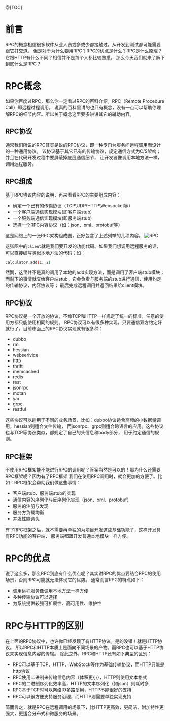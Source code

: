 @[TOC]

# 前言
RPC的概念相信很多软件从业人员或多或少都接触过，从开发到测试都可能需要跟它打交道。
但是对于为什么要用RPC？RPC的优点是什么？RPC是什么原理？它跟HTTP有什么不同？相信并不是每个人都比较熟悉。
那么今天我们就来了解下到底什么是RPC？

# RPC概念
如果你百度过RPC，那么你一定看过RPC的百科介绍。RPC（Remote Procedure Call）即远程过程调用。
说真的百科里讲的也只有概念，没有一点可以帮助你理解RPC的细节内容。所以关于概念这里要多讲讲其它的辅助内容。

## RPC协议
通常我们所说的RPC其实是说的RPC协议，即一种专门为服务间远程调用而设计的一种通用协议。
该协议基于其它已有的传输协议，规定通信方式为C/S架构；并且在代码开发过程中要屏蔽掉底层通信细节，
让开发者像调用本地方法一样，调用远程服务。

## RPC组成
基于RPC协议内容的说明，再来看看RPC的主要组成内容：
- 确定一个已有的传输协议（TCP\UDP\HTTP\Websocket等）
- 一个客户端通信实现模块(即客户端stub)
- 一个服务端通信实现模块(即服务端stub)
- 选择一个RPC内容协议（如：json、xml、protobuf等）

这是网络上的一张RPC架构组成图，正好包含了上述列举的几项内容。
![RPC](https://img-blog.csdnimg.cn/20190312182425864.jpg?x-oss-process=image/watermark,type_ZmFuZ3poZW5naGVpdGk,shadow_10,text_aHR0cHM6Ly9maXZlMy5ibG9nLmNzZG4ubmV0,size_16,color_FFFFFF,t_70)

这张图中的`client`就是我们要开发的功能代码。如果我们想调用远程服务的话，可以直接编写类似本地方法的代码；如：
```bash
Calculator.add(1, 2)
```
然鹅，这里并不是真的调用了本地的add实现方法，而是调用了客户端stub模块；
而剩下的事情就交给客户端stub，它会负责与服务端的stub进行通信，使用约定的传输协议，内容协议等；
最后完成远程调用并返回结果给client模块。

## RPC协议
RPC协议是一个开放的协议，不像TCP和HTTP一样规定了统一的标准，任意的使用方都只能使用相同的规则。
RPC协议可以有很多种实现，只要通信双方约定好就行了。目前市面上的RPC协议实现就有很多种：
- dubbo
- rmi
- hessian
- webserivice
- http
- thrift
- memcached
- redis
- rest
- jsonrpc
- motan
- yar
- grpc
- restful

这些协议可以适用于不同的业务场景，比如：dubbo协议适合高频的小数据量调用，hessian则适合文件传输，
而jsonrpc、grpc则适合跨语言的应用。这些协议也与TCP等协议类似，都规定了自己的头信息和body部分，
用于约定通信的规则。

## RPC框架 
不使用RPC框架能不能进行RPC的调用呢？答案当然是可以的！那为什么还需要RPC框架呢？因为有了RPC框架
我们在使用RPC调用时，就会更加的方便了。比如：RPC框架会帮助我们做这些事情：
- 客户端stub、服务端stub的实现
- 通信内容的序列化与反序列化实现（json、xml、protobuf）
- 服务的注册与发现
- 服务方负载均衡
- 并发性能调优

有了RPC框架之后，就不需要再单独的为项目开发这些基础功能了，这样开发具有RPC功能的客户端、
服务端都跟开发普通本地模块一样方便。

# RPC的优点
说了这么多，那么RPC到底有什么优点呢？其实讲RPC的优点要结合RPC的使用场景，否则RPC可能就无法体现它的优势。
通常而言RPC的特点如下：
- 调用远程服务像调用本地方法一样方便
- 多种传输协议可以选择
- 为系统提供较强可扩展性、高可用性、维护性

# RPC与HTTP的区别
在上面的RPC协议中，也许你已经发现了有HTTP协议。是的没错！就是HTTP协议。
所以RPC和HTTP本质上是面向不同场景的产物。而RPC也可以基于HTTP协议来实现信息内容的传输。
除此之外，RPC和HTTP还有如下典型的区别：
- RPC可以基于TCP、HTTP、WebStock等作为基础传输协议，而HTTP只能是http协议
- RPC使用二进制来传输信息内容（体积更小），HTTP则使用文本格式
- RPC的二进制序列化效率高，HTTP的文本序列化（如json）则耗时多
- RPC基于TCP时可以网络IO多路复用，HTTP不能很好的支持
- RPC可以很方便支持服务治理，而HTTP则需要单独实现支持

简而言之，就是RPC在远程调用的场景下，比HTTP更高效，更简洁、附加特性更强大，更适合分布式和微服务的场景。
